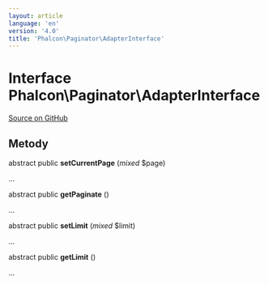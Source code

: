 ```yaml
---
layout: article
language: 'en'
version: '4.0'
title: 'Phalcon\Paginator\AdapterInterface'
---
```

# Interface **Phalcon\Paginator\AdapterInterface**

<a href="https://github.com/phalcon/cphalcon/tree/v4.0.0/phalcon/paginator/adapterinterface.zep" class="btn btn-default btn-sm">Source on GitHub</a>

## Metody

abstract public **setCurrentPage** (*mixed* $page)

...

abstract public **getPaginate** ()

...

abstract public **setLimit** (*mixed* $limit)

...

abstract public **getLimit** ()

...